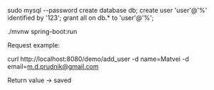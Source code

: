 sudo mysql --password
create database db;
create user 'user'@'%' identified by '123';
grant all on db.* to 'user'@'%';

./mvnw spring-boot:run



Request example:

curl http://localhost:8080/demo/add_user -d name=Matvei -d email=m.d.prudnik@gmail.com

Return value -> saved
